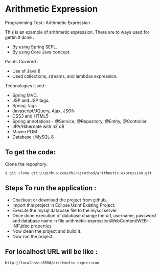 # Arithmetic Expression
Programming Test : Arithmetic Expression
 
This is an example of arithmetic expression. There are to ways used for gettin it done :
 
* By using Spring SEPL.
* By using Core Java concept.
 
Points Covered :
* Use of Java 8
* Used collections, streams, and lambdas expression.

Technologies Used :
* Spring MVC.
* JSP and JSP tags.
* Spring Tags
* Javascript/JQuery, Ajax, JSON
* CSS3 and HTML5
* Spring annotations - @Service, @Repository, @Entity, @Controller
* JPA/Hibernate with h2 dB
* Maven POM
* Database : MySQL 8

To get the code:
-------------------
Clone the repository:

    $ git clone git://github.com/dhirajrathod/arithmetic-expression.git

Steps To run the application :
-------------------
* Checkout or download the project from github.
* Import this project in Eclipse Usinf Existing Project.
* Execute the mysql database file to the mysql server.
* Once done execution of database change the url, username, password and database name in file  arithmetic-expression\WebContent\WEB-INF\jdbc.properties 
* Now clean the project and build it.
* Now run the project.

For localhost URL will be like :
-------------------
    http://localhost:8080/arithmetic-expression
